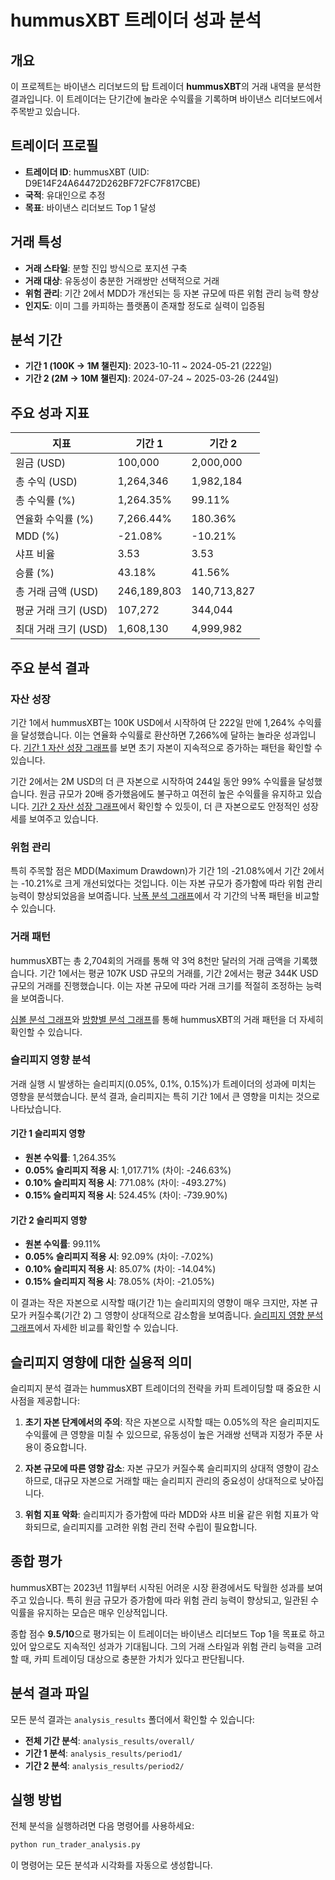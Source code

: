 # hummusXBT 트레이더 성과 분석

## 개요
이 프로젝트는 바이낸스 리더보드의 탑 트레이더 **hummusXBT**의 거래 내역을 분석한 결과입니다. 이 트레이더는 단기간에 놀라운 수익률을 기록하며 바이낸스 리더보드에서 주목받고 있습니다.

## 트레이더 프로필
- **트레이더 ID**: hummusXBT (UID: D9E14F24A64472D262BF72FC7F817CBE)
- **국적**: 유대인으로 추정
- **목표**: 바이낸스 리더보드 Top 1 달성

## 거래 특성
- **거래 스타일**: 분할 진입 방식으로 포지션 구축
- **거래 대상**: 유동성이 충분한 거래쌍만 선택적으로 거래
- **위험 관리**: 기간 2에서 MDD가 개선되는 등 자본 규모에 따른 위험 관리 능력 향상
- **인지도**: 이미 그를 카피하는 플랫폼이 존재할 정도로 실력이 입증됨

## 분석 기간
- **기간 1 (100K → 1M 챌린지)**: 2023-10-11 ~ 2024-05-21 (222일)
- **기간 2 (2M → 10M 챌린지)**: 2024-07-24 ~ 2025-03-26 (244일)

## 주요 성과 지표

| 지표 | 기간 1 | 기간 2 |
|------|--------|--------|
| 원금 (USD) | 100,000 | 2,000,000 |
| 총 수익 (USD) | 1,264,346 | 1,982,184 |
| 총 수익률 (%) | 1,264.35% | 99.11% |
| 연율화 수익률 (%) | 7,266.44% | 180.36% |
| MDD (%) | -21.08% | -10.21% |
| 샤프 비율 | 3.53 | 3.53 |
| 승률 (%) | 43.18% | 41.56% |
| 총 거래 금액 (USD) | 246,189,803 | 140,713,827 |
| 평균 거래 크기 (USD) | 107,272 | 344,044 |
| 최대 거래 크기 (USD) | 1,608,130 | 4,999,982 |

## 주요 분석 결과

### 자산 성장
기간 1에서 hummusXBT는 100K USD에서 시작하여 단 222일 만에 1,264% 수익률을 달성했습니다. 이는 연율화 수익률로 환산하면 7,266%에 달하는 놀라운 성과입니다. [기간 1 자산 성장 그래프](analysis_results/period1/asset_growth.png)를 보면 초기 자본이 지속적으로 증가하는 패턴을 확인할 수 있습니다.

기간 2에서는 2M USD의 더 큰 자본으로 시작하여 244일 동안 99% 수익률을 달성했습니다. 원금 규모가 20배 증가했음에도 불구하고 여전히 높은 수익률을 유지하고 있습니다. [기간 2 자산 성장 그래프](analysis_results/period2/asset_growth.png)에서 확인할 수 있듯이, 더 큰 자본으로도 안정적인 성장세를 보여주고 있습니다.

### 위험 관리
특히 주목할 점은 MDD(Maximum Drawdown)가 기간 1의 -21.08%에서 기간 2에서는 -10.21%로 크게 개선되었다는 것입니다. 이는 자본 규모가 증가함에 따라 위험 관리 능력이 향상되었음을 보여줍니다. [낙폭 분석 그래프](analysis_results/overall/drawdown_by_periods.png)에서 각 기간의 낙폭 패턴을 비교할 수 있습니다.

### 거래 패턴
hummusXBT는 총 2,704회의 거래를 통해 약 3억 8천만 달러의 거래 금액을 기록했습니다. 기간 1에서는 평균 107K USD 규모의 거래를, 기간 2에서는 평균 344K USD 규모의 거래를 진행했습니다. 이는 자본 규모에 따라 거래 크기를 적절히 조정하는 능력을 보여줍니다.

[심볼 분석 그래프](analysis_results/overall/symbol_analysis.png)와 [방향별 분석 그래프](analysis_results/overall/direction_analysis.png)를 통해 hummusXBT의 거래 패턴을 더 자세히 확인할 수 있습니다.

### 슬리피지 영향 분석
거래 실행 시 발생하는 슬리피지(0.05%, 0.1%, 0.15%)가 트레이더의 성과에 미치는 영향을 분석했습니다. 분석 결과, 슬리피지는 특히 기간 1에서 큰 영향을 미치는 것으로 나타났습니다.

#### 기간 1 슬리피지 영향
- **원본 수익률**: 1,264.35%
- **0.05% 슬리피지 적용 시**: 1,017.71% (차이: -246.63%)
- **0.10% 슬리피지 적용 시**: 771.08% (차이: -493.27%)
- **0.15% 슬리피지 적용 시**: 524.45% (차이: -739.90%)

#### 기간 2 슬리피지 영향
- **원본 수익률**: 99.11%
- **0.05% 슬리피지 적용 시**: 92.09% (차이: -7.02%)
- **0.10% 슬리피지 적용 시**: 85.07% (차이: -14.04%)
- **0.15% 슬리피지 적용 시**: 78.05% (차이: -21.05%)

이 결과는 작은 자본으로 시작할 때(기간 1)는 슬리피지의 영향이 매우 크지만, 자본 규모가 커질수록(기간 2) 그 영향이 상대적으로 감소함을 보여줍니다. [슬리피지 영향 분석 그래프](analysis_results/slippage_analysis/period_1_asset_growth_comparison.png)에서 자세한 비교를 확인할 수 있습니다.

## 슬리피지 영향에 대한 실용적 의미
슬리피지 분석 결과는 hummusXBT 트레이더의 전략을 카피 트레이딩할 때 중요한 시사점을 제공합니다:

1. **초기 자본 단계에서의 주의**: 작은 자본으로 시작할 때는 0.05%의 작은 슬리피지도 수익률에 큰 영향을 미칠 수 있으므로, 유동성이 높은 거래쌍 선택과 지정가 주문 사용이 중요합니다.

2. **자본 규모에 따른 영향 감소**: 자본 규모가 커질수록 슬리피지의 상대적 영향이 감소하므로, 대규모 자본으로 거래할 때는 슬리피지 관리의 중요성이 상대적으로 낮아집니다.

3. **위험 지표 악화**: 슬리피지가 증가함에 따라 MDD와 샤프 비율 같은 위험 지표가 악화되므로, 슬리피지를 고려한 위험 관리 전략 수립이 필요합니다.

## 종합 평가
hummusXBT는 2023년 11월부터 시작된 어려운 시장 환경에서도 탁월한 성과를 보여주고 있습니다. 특히 원금 규모가 증가함에 따라 위험 관리 능력이 향상되고, 일관된 수익률을 유지하는 모습은 매우 인상적입니다.

종합 점수 **9.5/10**으로 평가되는 이 트레이더는 바이낸스 리더보드 Top 1을 목표로 하고 있어 앞으로도 지속적인 성과가 기대됩니다. 그의 거래 스타일과 위험 관리 능력을 고려할 때, 카피 트레이딩 대상으로 충분한 가치가 있다고 판단됩니다.

## 분석 결과 파일
모든 분석 결과는 `analysis_results` 폴더에서 확인할 수 있습니다:

- **전체 기간 분석**: `analysis_results/overall/`
- **기간 1 분석**: `analysis_results/period1/`
- **기간 2 분석**: `analysis_results/period2/`

## 실행 방법
전체 분석을 실행하려면 다음 명령어를 사용하세요:
```bash
python run_trader_analysis.py
```

이 명령어는 모든 분석과 시각화를 자동으로 생성합니다.
